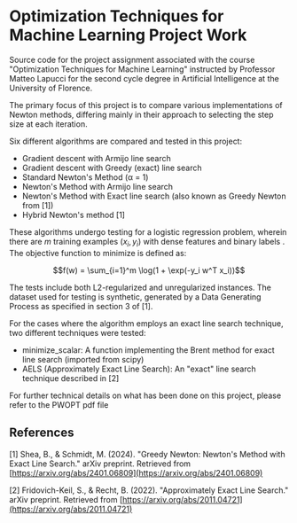 # Optimization Techniques for Machine Learning Project Work

Source code for the project assignment associated with the course "Optimization Techniques for Machine Learning" instructed by Professor Matteo Lapucci for the second cycle degree in Artificial Intelligence at the University of Florence.

The primary focus of this project is to compare various implementations of Newton methods, differing mainly in their approach to selecting the step size at each iteration.

Six different algorithms are compared and tested in this project:

- Gradient descent with Armijo line search
- Gradient descent with Greedy (exact) line search
- Standard Newton's Method (α = 1)
- Newton's Method with Armijo line search
- Newton's Method with Exact line search (also known as Greedy Newton from [1])
- Hybrid Newton's method [1]

These algorithms undergo testing for a logistic regression problem, wherein there are $m$ training examples $(x_i, y_i)$ with dense features and binary labels . The objective function to minimize is defined as:

$$f(w) = \sum_{i=1}^m \log(1 + \exp(-y_i w^T x_i))$$

The tests include both L2-regularized and unregularized instances. The dataset used for testing is synthetic, generated by a Data Generating Process as specified in section 3 of [1].

For the cases where the algorithm employs an exact line search technique, two different techniques were tested:

- minimize_scalar: A function implementing the Brent method for exact line search (imported from scipy)
- AELS (Approximately Exact Line Search): An "exact" line search technique described in [2]

For further technical details on what has been done on this project, please refer to the PWOPT pdf file
## References

[1] Shea, B., & Schmidt, M. (2024). "Greedy Newton: Newton's Method with Exact Line Search." arXiv preprint. Retrieved from [https://arxiv.org/abs/2401.06809](https://arxiv.org/abs/2401.06809)

[2] Fridovich-Keil, S., & Recht, B. (2022). "Approximately Exact Line Search." arXiv preprint. Retrieved from [https://arxiv.org/abs/2011.04721](https://arxiv.org/abs/2011.04721)
